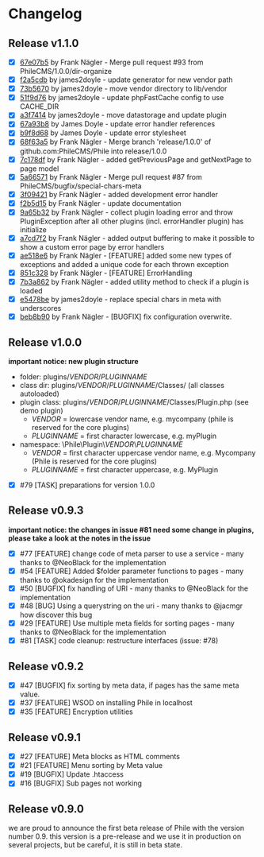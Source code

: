 # Changelog

## Release v1.1.0

- [x] [67e07b5]("https://github.com/PhileCMS/Phile/commit/67e07b546bca5b274ea413101f04b08545dda94c") by Frank Nägler - Merge pull request #93 from PhileCMS/1.0.0/dir-organize
- [x] [f2a5cdb]("https://github.com/PhileCMS/Phile/commit/f2a5cdb8f23547b2a002b1d5dba9e0f0b400d37e") by james2doyle - update generator for new vendor path
- [x] [73b5670]("https://github.com/PhileCMS/Phile/commit/73b5670cc1602084b2cf61eba8cab1245fb5a130") by james2doyle - move vendor directory to lib/vendor
- [x] [51f9d76]("https://github.com/PhileCMS/Phile/commit/51f9d76f372c77af2767e10d1f8c106686fc7830") by james2doyle - update phpFastCache config to use CACHE_DIR
- [x] [a3f7414]("https://github.com/PhileCMS/Phile/commit/a3f7414376615ace0d780b5c265cd1f1cef668c5") by james2doyle - move datastorage and update plugin
- [x] [67a93b8]("https://github.com/PhileCMS/Phile/commit/67a93b8e4e92640605091f1ddae8f0ed9efd3701") by James Doyle - update error handler references
- [x] [b9f8d68]("https://github.com/PhileCMS/Phile/commit/b9f8d68bec8498c5fd14d3180a8014c5dc5de26b") by James Doyle - update error stylesheet
- [x] [68f63a5]("https://github.com/PhileCMS/Phile/commit/68f63a5dfc2efc6cec426ecd2591d3a6ef8001e9") by Frank Nägler - Merge branch 'release/1.0.0' of github.com:PhileCMS/Phile into release/1.0.0
- [x] [7c178df]("https://github.com/PhileCMS/Phile/commit/7c178df0ca4cea57dc7d612460f84525baf0fbb8") by Frank Nägler - added getPreviousPage and getNextPage to page model
- [x] [5a66571]("https://github.com/PhileCMS/Phile/commit/5a6657125f2721a3556c786c341a848bca89efdc") by Frank Nägler - Merge pull request #87 from PhileCMS/bugfix/special-chars-meta
- [x] [3f09421]("https://github.com/PhileCMS/Phile/commit/3f094215fa8bd994f63046edcac72e7460366d0a") by Frank Nägler - added development error handler
- [x] [f2b5d15]("https://github.com/PhileCMS/Phile/commit/f2b5d157753a7f5babbabed1daff9aa1151de55a") by Frank Nägler - update documentation
- [x] [9a65b32]("https://github.com/PhileCMS/Phile/commit/9a65b32dbca9e4942d8905b7974e7cd680f4e825") by Frank Nägler - collect plugin loading error and throw PluginException after all other plugins (incl. errorHandler plugin) has initialize
- [x] [a7cd7f2]("https://github.com/PhileCMS/Phile/commit/a7cd7f24f30b357a25810b41c99a10a8491d5d00") by Frank Nägler - added output buffering to make it possible to show a custom error page by error handlers
- [x] [ae518e6]("https://github.com/PhileCMS/Phile/commit/ae518e6f12c21c86b374f0c7360916fd5dfd412a") by Frank Nägler - [FEATURE] added some new types of exceptions and added a unique code for each thrown exception
- [x] [851c328]("https://github.com/PhileCMS/Phile/commit/851c328163661d8977fd98926e4ce5d659c4e6f5") by Frank Nägler - [FEATURE] ErrorHandling
- [x] [7b3a862]("https://github.com/PhileCMS/Phile/commit/7b3a862e0ce371b47173b7c559bc30bb45faddf8") by Frank Nägler - added utility method to check if a plugin is loaded
- [x] [e5478be]("https://github.com/PhileCMS/Phile/commit/e5478bec46ba71a05154e11b564362dc10aedc97") by james2doyle - replace special chars in meta with underscores
- [x] [beb8b90]("https://github.com/PhileCMS/Phile/commit/beb8b90500f113362d396c4e30d247569b4919b1") by Frank Nägler - [BUGFIX] fix configuration overwrite.

## Release v1.0.0

**important notice: new plugin structure**

- folder: plugins/*VENDOR*/*PLUGINNAME*
- class dir: plugins/*VENDOR*/*PLUGINNAME*/Classes/ (all classes autoloaded)
- plugin class: plugins/*VENDOR*/*PLUGINNAME*/Classes/Plugin.php (see demo plugin)
  - *VENDOR* = lowercase vendor name, e.g. mycompany (phile is reserved for the core plugins)
  - *PLUGINNAME* = first character lowercase, e.g. myPlugin
- namespace: \Phile\Plugin\\*VENDOR*\\*PLUGINNAME*
  - *VENDOR* = first character uppercase vendor name, e.g. Mycompany (Phile is reserved for the core plugins)
  - *PLUGINNAME* = first character uppercase, e.g. MyPlugin

- [x] #79 [TASK] preparations for version 1.0.0

## Release v0.9.3

**important notice: the changes in issue #81 need some change in plugins, please take a look at the notes in the issue**

- [x] #77 [FEATURE] change code of meta parser to use a service - many thanks to @NeoBlack for the implementation
- [x] #54 [FEATURE] Added $folder parameter functions to pages - many thanks to @okadesign for the implementation
- [x] #50 [BUGFIX] fix handling of URI - many thanks to @NeoBlack for the implementation
- [x] #48 [BUG] Using a querystring on the uri - many thanks to @jacmgr how discover this bug
- [x] #29 [FEATURE] Use multiple meta fields for sorting pages - many thanks to @NeoBlack for the implementation
- [x] #81 [TASK] code cleanup: restructure interfaces (issue: #78)

## Release v0.9.2

- [x] #47 [BUGFIX] fix sorting by meta data, if pages has the same meta value.
- [x] #37 [FEATURE] WSOD on installing Phile in localhost
- [x] #35 [FEATURE] Encryption utilities

## Release v0.9.1

- [x] #27 [FEATURE] Meta blocks as HTML comments
- [x] #21 [FEATURE] Menu sorting by Meta value
- [x] #19 [BUGFIX] Update .htaccess
- [x] #16 [BUGFIX] Sub pages not working

## Release v0.9.0
we are proud to announce the first beta release of Phile with the version number 0.9.
this version is a pre-release and we use it in production on several projects, but be careful, it is still in beta state.
